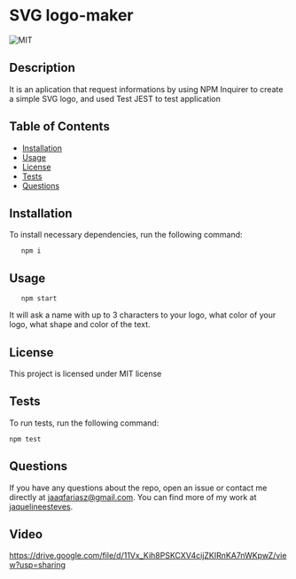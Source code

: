 # SVG logo-maker
  ![MIT](https://img.shields.io/static/v1?label=License&message=MIT&color=blue)
  
  ## Description 
   It is an aplication that request informations by using NPM Inquirer to create a simple SVG logo, and used Test JEST to test application

  ## Table of Contents 
  * [Installation](#installation)
  * [Usage](#usage)
  * [License](#license)
  * [Tests](#tests)
  * [Questions](#questions)
  
   ## Installation 
  To install necessary dependencies, run the following command:

```
   npm i

```

  ## Usage

```
   npm start

```
 It will ask a name with up to 3 characters to your logo, what color of your logo, what shape and color of the text.


  ## License 
  This project is licensed under MIT license  


  ## Tests
  To run tests, run the following command:

```
npm test
```

  ## Questions
  If you have any questions about the repo, open an issue or contact me directly at jaaqfariasz@gmail.com. You can find more of my work at [jaquelineesteves](https://github.com/jaquelineesteves/).
    
    
  ## Video
https://drive.google.com/file/d/11Vx_Kih8PSKCXV4cijZKIRnKA7nWKpwZ/view?usp=sharing
